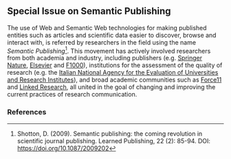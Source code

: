 ## Special Issue on Semantic Publishing

The use of Web and Semantic Web technologies for making published entities such as articles and scientific data easier to discover, browse and interact with, is referred by researchers in the field using the name *Semantic Publishing*[^1]. This movement has actively involved researchers from both academia and industry, including publishers (e.g. [Springer Nature](https://springernature.com/), [Elsevier](https://www.elsevier.com/) and [F1000](https://f1000.com/)), institutions for the assessment of the quality of research (e.g. the [Italian National Agency for the Evaluation of Universities and Research Institutes](http://www.anvur.org)), and broad academic communities such as [Force11](https://www.force11.org/) and [Linked Research](https://linkedresearch.org/), all united in the goal of changing and improving the current practices of research communication.

### References

[^1]: Shotton, D. (2009). Semantic publishing: the coming revolution in scientific journal publishing. Learned Publishing, 22 (2): 85-94. DOI: https://doi.org/10.1087/2009202